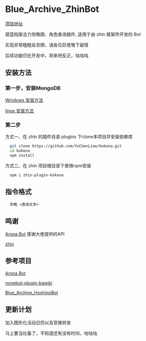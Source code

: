 # Blue_Archive_ZhinBot

[项目地址](https://github.com/YuChenLiao/kokona)

碧蓝档案总力攻略图、角色查询插件, 适用于由 zhin 框架所开发的 Bot

实现非常粗糙且丑陋，请各位巨佬嘴下留情

后续功能仍在开发中，将来吧反正，咕咕咕

## 安装方法

### 第一步，安装MongoDB

[Windows 安装方法](https://mongodb.net.cn/manual/tutorial/install-mongodb-on-windows/)

[linux 安装方法](https://mongodb.net.cn/manual/administration/install-on-linux/)

### 第二步

方式一、在 zhin 的插件目录 plugins 下clone本项目并安装依赖库

```bash
  git clone https://github.com/YuChenLiao/kokona.git
  cd kokona
  npm install
```

方式二、在 zhin 项目根目录下使用npm安装

```bash
  npm i zhin-plugin-kokona
```

## 指令格式

```
  攻略 <查询文本>
```

## 鸣谢

[Arona Bot](https://doc.arona.diyigemt.com/api/) 感谢大佬提供的API

[zhin](https://github.com/zhinjs/zhin)

## 参考项目

[Arona Bot](https://doc.arona.diyigemt.com/api/)

[nonebot-plugin-bawiki](https://github.com/lgc-NB2Dev/nonebot-plugin-bawiki)

[Blue_Archive_HoshinoBot](https://github.com/Cosmos01/Blue_Archive_HoshinoBot)

## 更新计划

加入图形化活动日历以及官推转发

马上要当社畜了，不知道还有没有时间，咕咕咕
